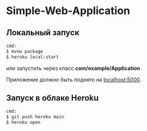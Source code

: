 # Simple-Web-Application

## Локальный запуск


```sh
cmd:
$ mvnw package
$ heroku local:start
```
или запустить через класс <b> com/example/Application </b> 

Приложение должно быть поднято на [localhost:5000](http://localhost:5000/).

## Запуск в облаке Heroku

```sh
cmd:
$ git push heroku main
$ heroku open
```